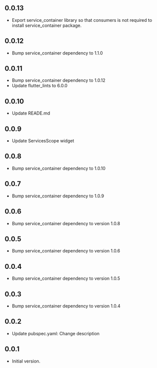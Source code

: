 ## 0.0.13

- Export service_container library so that consumers is not required to install service_container package.

## 0.0.12

- Bump service_container dependency to 1.1.0

## 0.0.11

- Bump service_container dependency to 1.0.12
- Update flutter_lints to 6.0.0

## 0.0.10

- Update READE.md

## 0.0.9

- Update ServicesScope widget

## 0.0.8

- Bump service_container dependency to 1.0.10

## 0.0.7

- Bump service_container dependency to 1.0.9

## 0.0.6

- Bump service_container dependency to version 1.0.8

## 0.0.5

- Bump service_container dependency to version 1.0.6

## 0.0.4

- Bump service_container dependency to version 1.0.5

## 0.0.3

- Bump service_container dependency to version 1.0.4

## 0.0.2

- Update pubspec.yaml: Change description

## 0.0.1

- Initial version.
